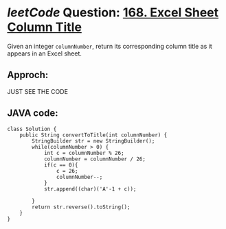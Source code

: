 # _leetCode_ Question: [168. Excel Sheet Column Title](https://leetcode.com/problems/excel-sheet-column-title/)

Given an integer `columnNumber`, return its corresponding column title as it appears in an Excel sheet.

## Approch:

JUST SEE THE CODE

## JAVA code:

```
class Solution {
    public String convertToTitle(int columnNumber) {
        StringBuilder str = new StringBuilder();
        while(columnNumber > 0) {
            int c = columnNumber % 26;
            columnNumber = columnNumber / 26;
            if(c == 0){
                c = 26;
                columnNumber--;
            }
            str.append((char)('A'-1 + c));

        }
        return str.reverse().toString();
    }
}
```
